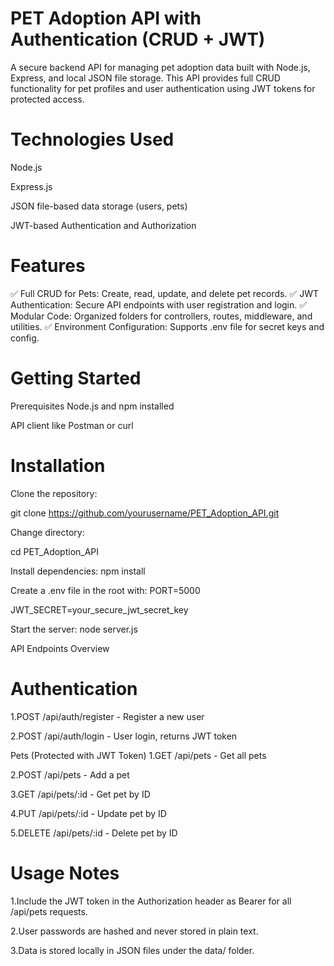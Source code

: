 # PET Adoption API with Authentication (CRUD + JWT)
A secure backend API for managing pet adoption data built with Node.js, Express, and local JSON file storage. This API provides full CRUD functionality for pet profiles and user authentication using JWT tokens for protected access.

# Technologies Used
Node.js

Express.js

JSON file-based data storage (users, pets)

JWT-based Authentication and Authorization

# Features
✅ Full CRUD for Pets: Create, read, update, and delete pet records.
✅ JWT Authentication: Secure API endpoints with user registration and login.
✅ Modular Code: Organized folders for controllers, routes, middleware, and utilities.
✅ Environment Configuration: Supports .env file for secret keys and config.

# Getting Started
Prerequisites
Node.js and npm installed

API client like Postman or curl

# Installation
Clone the repository:

git clone https://github.com/yourusername/PET_Adoption_API.git

Change directory:

cd PET_Adoption_API

Install dependencies:
npm install

Create a .env file in the root with:
PORT=5000

JWT_SECRET=your_secure_jwt_secret_key

Start the server:
node server.js

API Endpoints Overview

# Authentication
1.POST /api/auth/register - Register a new user

2.POST /api/auth/login - User login, returns JWT token

Pets (Protected with JWT Token)
1.GET /api/pets - Get all pets

2.POST /api/pets - Add a pet

3.GET /api/pets/:id - Get pet by ID

4.PUT /api/pets/:id - Update pet by ID

5.DELETE /api/pets/:id - Delete pet by ID

# Usage Notes
1.Include the JWT token in the Authorization header as Bearer <token> for all /api/pets requests.

2.User passwords are hashed and never stored in plain text.

3.Data is stored locally in JSON files under the data/ folder.
